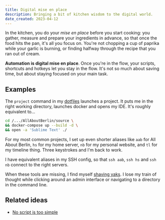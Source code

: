 ```yaml
---
title: Digital mise en place
description: Bringing a bit of kitchen wisdom to the digital world.
date_created: 2023-04-12
---
```


In the kitchen, you do your *mise en place* before you start cooking: you gather, measure and prepare your ingredients in advance, so that once the food hits the pan, it's all you focus on. You're not chopping a cup of paprika while your garlic is burning, or finding halfway through the recipe that you ran out of cream.

**Automation is digital mise en place**. Once you're in the flow, your scripts, shortcuts and hotkeys let you stay in the flow. It's not so much about saving time, but about staying focused on your main task.

## Examples

The `project` command in my [dotfiles](https://github.com/nicbou/dotfiles) launches a project. It puts me in the right working directory, launches docker and opens my IDE. It's roughly equivalent to...

```bash
cd /.../AllAboutBerlin/source \
&& docker-compose up --build -d \
&& open -a 'Sublime Text' ./
```

For my most common projects, I set up even shorter aliases like `aab` for All About Berlin, `hs` for my home server, `nb` for my personal website, and `tl` for my timeline thing. Three keystrokes and I'm back to work.

I have equivalent aliases in my SSH config, so that `ssh aab`, `ssh hs` and `ssh nb` connect to the right servers.

When these tools are missing, I find myself [shaving yaks](https://www.mindprod.com/jgloss/yakshaving.html). I lose my train of thought while clicking around an admin interface or navigating to a directory in the command line.

## Related ideas

- [No script is too simple](https://nicolasbouliane.com/blog/no-script-is-too-simple)

